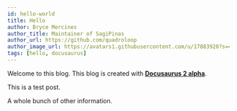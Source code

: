 ```yaml
---
id: hello-world
title: Hello
author: Bryce Mercines
author_title: Maintainer of SagiPinas
author_url: https://github.com/quadroloop
author_image_url: https://avatars1.githubusercontent.com/u/17883920?s=460&v=4
tags: [hello, docusaurus]
---
```


Welcome to this blog. This blog is created with [**Docusaurus 2 alpha**](https://v2.docusaurus.io/).

<!--truncate-->

This is a test post.

A whole bunch of other information.
